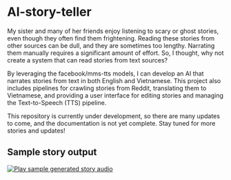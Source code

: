 # AI-story-teller

My sister and many of her friends enjoy listening to scary or ghost stories, even though they often find them frightening. Reading these stories from other sources can be dull, and they are sometimes too lengthy. Narrating them manually requires a significant amount of effort. So, I thought, why not create a system that can read stories from text sources?

By leveraging the facebook/mms-tts models, I can develop an AI that narrates stories from text in both English and Vietnamese. This project also includes pipelines for crawling stories from Reddit, translating them to Vietnamese, and providing a user interface for editing stories and managing the Text-to-Speech (TTS) pipeline.

This repository is currently under development, so there are many updates to come, and the documentation is not yet complete. Stay tuned for more stories and updates!

## Sample story output
<audio>
  <source src="https://github.com/indigoYoshimaru/video-story-teller/blob/d723d148ea9efc9da191edc012ff53caf42ca751/story-sample/22.wav" type="audio/wav">
</audio>

[![Play sample generated story audio](https://cdn-icons-png.flaticon.com/128/4340/4340035.png)](https://github.com/indigoYoshimaru/video-story-teller/blob/d723d148ea9efc9da191edc012ff53caf42ca751/story-sample/22.wav)
